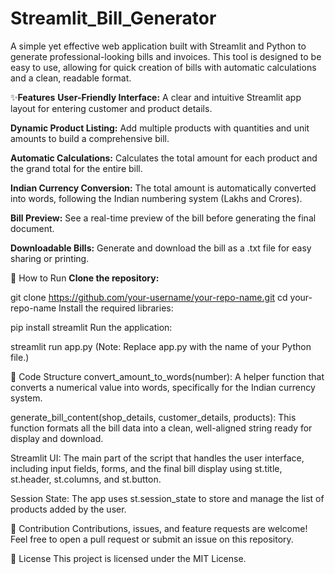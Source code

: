 # Streamlit_Bill_Generator

A simple yet effective web application built with Streamlit and Python to generate professional-looking bills and invoices. This tool is designed to be easy to use, allowing for quick creation of bills with automatic calculations and a clean, readable format.

✨**Features**
**User-Friendly Interface:** A clear and intuitive Streamlit app layout for entering customer and product details.

**Dynamic Product Listing:** Add multiple products with quantities and unit amounts to build a comprehensive bill.

**Automatic Calculations:** Calculates the total amount for each product and the grand total for the entire bill.

**Indian Currency Conversion:** The total amount is automatically converted into words, following the Indian numbering system (Lakhs and Crores).

**Bill Preview:** See a real-time preview of the bill before generating the final document.

**Downloadable Bills:** Generate and download the bill as a .txt file for easy sharing or printing.

🚀 How to Run
**Clone the repository:**

git clone https://github.com/your-username/your-repo-name.git
cd your-repo-name
Install the required libraries:

pip install streamlit
Run the application:

streamlit run app.py
(Note: Replace app.py with the name of your Python file.)

📖 Code Structure
convert_amount_to_words(number): A helper function that converts a numerical value into words, specifically for the Indian currency system.

generate_bill_content(shop_details, customer_details, products): This function formats all the bill data into a clean, well-aligned string ready for display and download.

Streamlit UI: The main part of the script that handles the user interface, including input fields, forms, and the final bill display using st.title, st.header, st.columns, and st.button.

Session State: The app uses st.session_state to store and manage the list of products added by the user.

🤝 Contribution
Contributions, issues, and feature requests are welcome! Feel free to open a pull request or submit an issue on this repository.

📜 License
This project is licensed under the MIT License.
